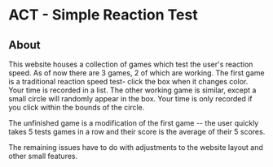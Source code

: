 # ACT - Simple Reaction Test

<h2> About </h2>
<p> This website houses a collection of games which test the user's reaction speed. As of now there are 3 games, 2 of which are working. The first game is a traditional reaction speed test- click the box when it changes color. Your time is recorded in a list. The other working game is similar, except a small circle will randomly appear in the box. Your time is only recorded if you click within the bounds of the circle.
</p>

The unfinished game is a modification of the first game -- the user quickly takes 5 tests games in a row and their score is the average of their 5 scores.

The remaining issues have to do with adjustments to the website layout and other small features.
